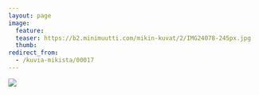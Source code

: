 ```yaml
---
layout: page
image:
  feature:
  teaser: https://b2.minimuutti.com/mikin-kuvat/2/IMG24078-245px.jpg
  thumb:
redirect_from:
  - /kuvia-mikista/00017
---
```


![](https://b2.minimuutti.com/mikin-kuvat/2/IMG24078-800px.jpg)

